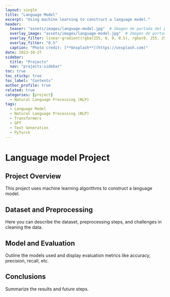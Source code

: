 ```yaml
---
layout: single
title: "Language Model"
excerpt: "Using machine learning to construct a language model."
header:
  teaser: "assets/images/language-model.jpg"  # Imagen de portada del proyecto
  overlay_image: "assets/images/language-model.jpg"  # Imagen de portada del proyecto
  overlay_filter: linear-gradient(rgba(255, 0, 0, 0.5), rgba(0, 255, 255, 0.5))  
  overlay_filter: "0.5"
  caption: "Photo credit: [**Unsplash**](https://unsplash.com)"
date: 2023-10-27
sidebar:
  title: "Projects"
  nav: "projects-sidebar"
toc: true
toc_sticky: true
toc_label: "Contents"
author_profile: true
related: true
categories: [project]
  - Natural Language Processing (NLP)
tags:
  - Language Model
  - Natural Language Processing (NLP)
  - Transformers
  - GPT
  - Text Generation
  - PyTorch
---
```


# Language model Project

## Project Overview
This project uses machine learning algorithms to construct a language model.

<!-- 

- Trabaja en proyectos como clasificación de texto, chatbots o implementa un modelo de transformers como GPT.
	•	Ingeniería de características: Trabaja en mejorar la calidad de los datos de entrada.
	•	Tuning de hiperparámetros: Experimenta con la búsqueda de hiperparámetros (Grid Search, Random Search) y técnicas como optimización bayesiana.

 -->

## Dataset and Preprocessing
Here you can describe the dataset, preprocessing steps, and challenges in cleaning the data.

## Model and Evaluation
Outline the models used and display evaluation metrics like accuracy, precision, recall, etc.

<!-- // ![ROC Curve](/assets/images/fraud_detection_roc.png) -->

## Conclusions
Summarize the results and future steps.